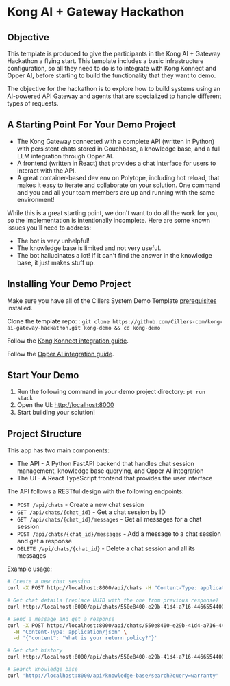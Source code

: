 # Kong AI + Gateway Hackathon

## Objective

This template is produced to give the participants in the Kong AI + Gateway Hackathon a flying start. This template includes a basic infrastructure configuration, so all they need to do is to integrate with Kong Konnect and Opper AI, before starting to build the functionality that they want to demo.&#x20;

The objective for the hackathon is to explore how to build systems using an AI-powered API Gateway and agents that are specialized to handle different types of requests.

## A Starting Point For Your Demo Project

* The Kong Gateway connected with a complete API (written in Python) with persistent chats stored in Couchbase, a knowledge base, and a full LLM integration through Opper AI.
* A frontend (written in React) that provides a chat interface for users to interact with the API.
* A great container-based dev env on Polytope, including hot reload, that makes it easy to iterate and collaborate on your solution. One command and you and all your team members are up and running with the same environment!

While this is a great starting point, we don't want to do all the work for you, so the implementation is intentionally incomplete. Here are some known issues you'll need to address:

* The bot is very unhelpful!
* The knowledge base is limited and not very useful.
* The bot hallucinates a lot! If it can't find the answer in the knowledge base, it just makes stuff up.

## Installing Your Demo Project

Make sure you have all of the Cillers System Demo Template [prerequisites](broken-reference) installed.&#x20;

Clone the template repo: : `git clone https://github.com/Cillers-com/kong-ai-gateway-hackathon.git kong-demo && cd kong-demo`

Follow the [Kong Konnect integration guide](../integrations/kong-konnect.md).

Follow the [Opper AI integration guide](../integrations/opper-ai.md).&#x20;

## Start Your Demo

1. Run the following command in your demo project directory: `pt run stack`
2. Open the UI: [http://localhost:8000](http://localhost:8000)
3. Start building your solution!

## Project Structure

This app has two main components:

* The API - A Python FastAPI backend that handles chat session management, knowledge base querying, and Opper AI integration
* The UI - A React TypeScript frontend that provides the user interface

The API follows a RESTful design with the following endpoints:

* `POST /api/chats` - Create a new chat session
* `GET /api/chats/{chat_id}` - Get a chat session by ID
* `GET /api/chats/{chat_id}/messages` - Get all messages for a chat session
* `POST /api/chats/{chat_id}/messages` - Add a message to a chat session and get a response
* `DELETE /api/chats/{chat_id}` - Delete a chat session and all its messages

Example usage:

```bash
# Create a new chat session
curl -X POST http://localhost:8000/api/chats -H "Content-Type: application/json" -d '{}'

# Get chat details (replace UUID with the one from previous response)
curl http://localhost:8000/api/chats/550e8400-e29b-41d4-a716-446655440000

# Send a message and get a response
curl -X POST http://localhost:8000/api/chats/550e8400-e29b-41d4-a716-446655440000/messages \
  -H "Content-Type: application/json" \
  -d '{"content": "What is your return policy?"}'

# Get chat history
curl http://localhost:8000/api/chats/550e8400-e29b-41d4-a716-446655440000/messages

# Search knowledge base
curl 'http://localhost:8000/api/knowledge-base/search?query=warranty'
```

